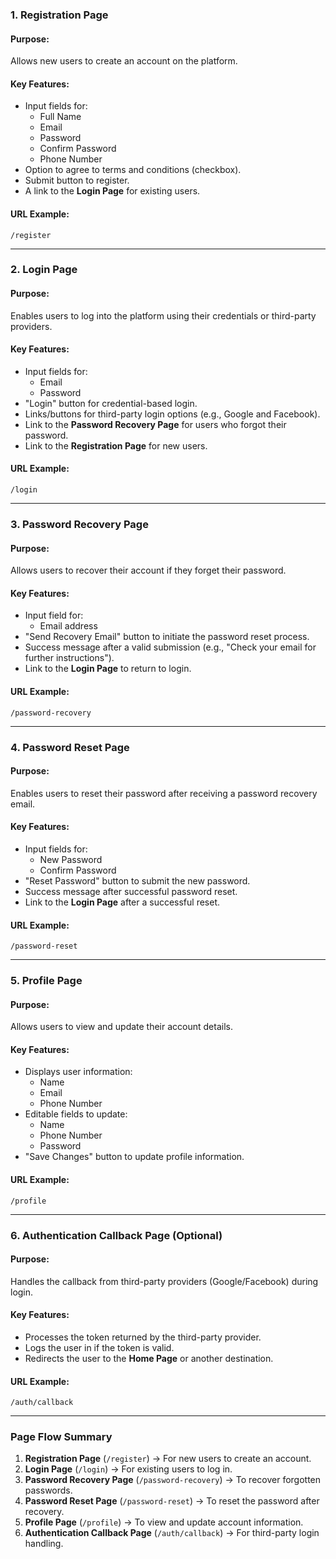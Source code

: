 ### **1. Registration Page**

#### **Purpose:**

Allows new users to create an account on the platform.

#### **Key Features:**

- Input fields for:
    - Full Name
    - Email
    - Password
    - Confirm Password
    - Phone Number
- Option to agree to terms and conditions (checkbox).
- Submit button to register.
- A link to the **Login Page** for existing users.

#### **URL Example:**

`/register`

---

### **2. Login Page**

#### **Purpose:**

Enables users to log into the platform using their credentials or third-party providers.

#### **Key Features:**

- Input fields for:
    - Email
    - Password
- "Login" button for credential-based login.
- Links/buttons for third-party login options (e.g., Google and Facebook).
- Link to the **Password Recovery Page** for users who forgot their password.
- Link to the **Registration Page** for new users.

#### **URL Example:**

`/login`

---

### **3. Password Recovery Page**

#### **Purpose:**

Allows users to recover their account if they forget their password.

#### **Key Features:**

- Input field for:
    - Email address
- "Send Recovery Email" button to initiate the password reset process.
- Success message after a valid submission (e.g., "Check your email for further instructions").
- Link to the **Login Page** to return to login.

#### **URL Example:**

`/password-recovery`

---

### **4. Password Reset Page**

#### **Purpose:**

Enables users to reset their password after receiving a password recovery email.

#### **Key Features:**

- Input fields for:
    - New Password
    - Confirm Password
- "Reset Password" button to submit the new password.
- Success message after successful password reset.
- Link to the **Login Page** after a successful reset.

#### **URL Example:**

`/password-reset`

---

### **5. Profile Page**

#### **Purpose:**

Allows users to view and update their account details.

#### **Key Features:**

- Displays user information:
    - Name
    - Email
    - Phone Number
- Editable fields to update:
    - Name
    - Phone Number
    - Password
- "Save Changes" button to update profile information.

#### **URL Example:**

`/profile`

---

### **6. Authentication Callback Page (Optional)**

#### **Purpose:**

Handles the callback from third-party providers (Google/Facebook) during login.

#### **Key Features:**

- Processes the token returned by the third-party provider.
- Logs the user in if the token is valid.
- Redirects the user to the **Home Page** or another destination.

#### **URL Example:**

`/auth/callback`

---

### **Page Flow Summary**

1. **Registration Page** (`/register`) → For new users to create an account.
2. **Login Page** (`/login`) → For existing users to log in.
3. **Password Recovery Page** (`/password-recovery`) → To recover forgotten passwords.
4. **Password Reset Page** (`/password-reset`) → To reset the password after recovery.
5. **Profile Page** (`/profile`) → To view and update account information.
6. **Authentication Callback Page** (`/auth/callback`) → For third-party login handling.
